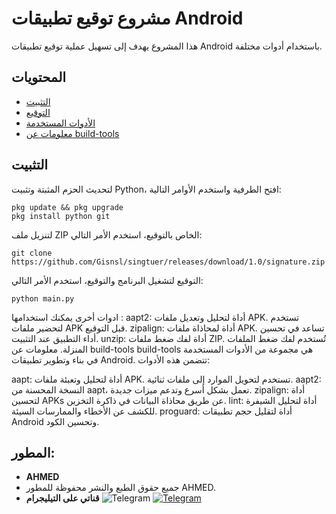 # مشروع توقيع تطبيقات Android

هذا المشروع يهدف إلى تسهيل عملية توقيع تطبيقات Android باستخدام أدوات مختلفة.

## المحتويات

- [التثبيت](#التثبيت)
- [التوقيع](#التوقيع)
- [الأدوات المستخدمة](#الأدوات-المستخدمة)
- [معلومات عن build-tools](#معلومات-عن-build-tools)

## التثبيت

لتحديث الحزم المثبتة وتثبيت Python، افتح الطرفية واستخدم الأوامر التالية:

    
    pkg update && pkg upgrade
    pkg install python git

لتنزيل ملف ZIP الخاص بالتوقيع، استخدم الأمر التالي:

    git clone https://github.com/Gisnsl/singtuer/releases/download/1.0/signature.zip
التوقيع
لتشغيل البرنامج والتوقيع، استخدم الأمر التالي:


    python main.py
    
ادوات أخرى يمكنك استخدامها :
aapt2: أداة لتحليل وتعديل ملفات APK. تستخدم لتحضير ملفات APK قبل التوقيع.
zipalign: أداة لمحاذاة ملفات APK. تساعد في تحسين أداء التطبيق عند التثبيت.
unzip: أداة لفك ضغط ملفات ZIP. تُستخدم لفك ضغط الملفات المنزلة.
معلومات عن build-tools
build-tools هي مجموعة من الأدوات المستخدمة في بناء وتطوير تطبيقات Android. تتضمن هذه الأدوات:

aapt: أداة لتحليل وتعبئة ملفات APK. تستخدم لتحويل الموارد إلى ملفات ثنائية.
aapt2: النسخة المحسنة من aapt، تعمل بشكل أسرع وتدعم ميزات جديدة.
zipalign: أداة لتحسين APKs عن طريق محاذاة البيانات في ذاكرة التخزين.
lint: أداة لتحليل الشيفرة للكشف عن الأخطاء والممارسات السيئة.
proguard: أداة لتقليل حجم تطبيقات Android وتحسين الكود.

## المطور:
- **AHMED**
- جميع حقوق الطبع والنشر محفوظة للمطور AHMED.
- **قناتي على التيليجرام**
![Telegram](https://img.shields.io/badge/Telegram-Join%20Chat-blue.svg) [![Telegram](https://img.icons8.com/color/48/000000/telegram-app.png)](https://t.me/maho9s)
